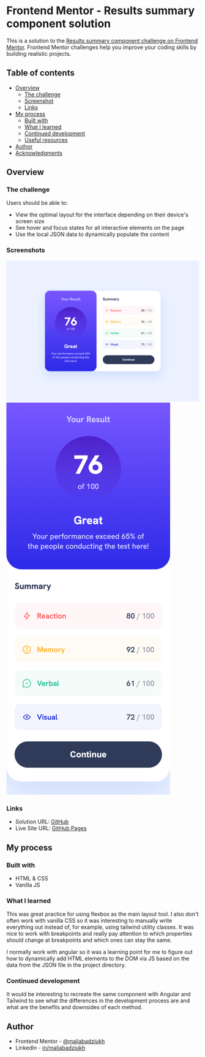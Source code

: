 # Frontend Mentor - Results summary component solution

This is a solution to the [Results summary component challenge on Frontend Mentor](https://www.frontendmentor.io/challenges/results-summary-component-CE_K6s0maV). Frontend Mentor challenges help you improve your coding skills by building realistic projects.

## Table of contents

- [Overview](#overview)
  - [The challenge](#the-challenge)
  - [Screenshot](#screenshots)
  - [Links](#links)
- [My process](#my-process)
  - [Built with](#built-with)
  - [What I learned](#what-i-learned)
  - [Continued development](#continued-development)
  - [Useful resources](#useful-resources)
- [Author](#author)
- [Acknowledgments](#acknowledgments)

## Overview

### The challenge

Users should be able to:

- View the optimal layout for the interface depending on their device's screen size
- See hover and focus states for all interactive elements on the page
- Use the local JSON data to dynamically populate the content

### Screenshots

![](results-summary-desktop.png)
![](results-summary-mobile.png)

### Links

- Solution URL: [GitHub](https://github.com/maliabadziukh/results-summary-component)
- Live Site URL: [GitHub Pages](https://maliabadziukh.github.io/results-summary-component/)

## My process

### Built with

- HTML & CSS
- Vanilla JS

### What I learned

This was great practice for using flexbox as the main layout tool. I also don't often work with vanilla CSS so it was interesting to manually write everything out instead of, for example, using tailwind utility classes.
It was nice to work with breakpoints and really pay attention to which properties should change at breakpoints and which ones can stay the same.

I normally work with angular so it was a learning point for me to figure out how to dynamically add HTML elements to the DOM via JS based on the data from the JSON file in the project directory.

### Continued development

It would be interesting to recreate the same component with Angular and Tailwind to see what the differences in the development process are and what are the benefits and downsides of each method.

## Author

- Frontend Mentor - [@maliabadziukh](https://www.frontendmentor.io/profile/maliabadziukh)
- LinkedIn - [in/maliabadziukh](https://www.linkedin.com/in/maliabadziukh/)
